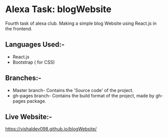 # Alexa Task: blogWebsite

Fourth task of alexa club. Making a simple blog Website using React.js in the frontend.

## Languages Used:-

* React.js
* Bootstrap ( for CSS)

## Branches:-
* Master branch- Contains the 'Source code' of the project.
* gh-pages branch- Contains the build format of the project, made by gh-pages package.

## Live Website:-
https://vishaldev098.github.io/blogWebsite/

